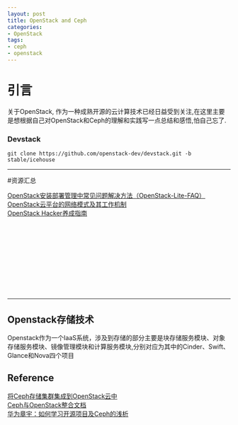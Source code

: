 ```yaml
---
layout: post
title: OpenStack and Ceph
categories: 
- OpenStack 
tags:
- ceph
- openstack
---
```



# 引言

关于OpenStack, 作为一种成熟开源的云计算技术已经日益受到关注,在这里主要是想根据自己对OpenStack和Ceph的理解和实践写一点总结和感悟,怕自己忘了.


### Devstack

```
git clone https://github.com/openstack-dev/devstack.git -b stable/icehouse
```


---
#资源汇总

[OpenStack安装部署管理中常见问题解决方法（OpenStack-Lite-FAQ）](http://blog.csdn.net/hilyoo/article/details/7746634)     
[OpenStack云平台的网络模式及其工作机制](http://blog.csdn.net/hilyoo/article/details/7721401)     
[OpenStack Hacker养成指南](https://www.ustack.com/blog/openstack_hacker/)      
[]()    
[]()    
[]()    
[]()    
[]()    
[]()    
[]()    
[]()    
[]()    
[]()    
[]()    


---

## Openstack存储技术

Openstack作为一个IaaS系统，涉及到存储的部分主要是块存储服务模块、对象存储服务模块、镜像管理模块和计算服务模块,分别对应为其中的Cinder、Swift、Glance和Nova四个项目

## Reference

[将Ceph存储集群集成到OpenStack云中](http://www.ibm.com/developerworks/cn/cloud/library/cl-openstackceph/)    
[Ceph与OpenStack整合文档](http://blog.csdn.net/epugv/article/details/16889135)   
[华为章宇：如何学习开源项目及Ceph的浅析](http://www.csdn.net/article/2014-04-10/2819247-how-to-learn-opensouce-project-&-ceph/2)
